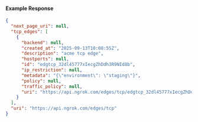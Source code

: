 <!-- Code generated for API Clients. DO NOT EDIT. -->

#### Example Response

```json
{
  "next_page_uri": null,
  "tcp_edges": [
    {
      "backend": null,
      "created_at": "2025-09-13T10:08:55Z",
      "description": "acme tcp edge",
      "hostports": null,
      "id": "edgtcp_32dl45777xIecgZhDdh3R9NId8b",
      "ip_restriction": null,
      "metadata": "{\"environment\": \"staging\"}",
      "policy": null,
      "traffic_policy": null,
      "uri": "https://api.ngrok.com/edges/tcp/edgtcp_32dl45777xIecgZhDdh3R9NId8b"
    }
  ],
  "uri": "https://api.ngrok.com/edges/tcp"
}
```
